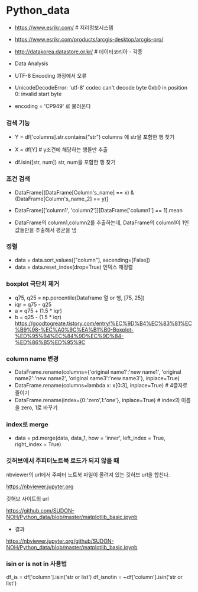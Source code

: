 # Python_data
- https://www.esrikr.com/  # 지리정보시스템
- https://www.esrikr.com/products/arcgis-desktop/arcgis-pro/
- http://datakorea.datastore.or.kr/ # 데이터코리아 - 각종 
- Data Analysis

- UTF-8 Encoding 과정에서 오류
- UnicodeDecodeError: 'utf-8' codec can't decode byte 0xb0 in position 0: invalid start byte

- encoding = 'CP949' 로 불러온다


### 검색 기능
- Y = df['columns].str.contains("str") columns 에 str을 포함한 행 찾기
- X = df[Y]           # y조건에 해당하는 행들만 추출

- df.isin([str, num]) str, num을 포함한 행 찾기


### 조건 검색

- DataFrame[(DataFrame[Column's_name] == x) & (DataFrame[Column's_name_2] == y)]

- DataFrame[['column1', 'column2']][DataFrame['column1'] == 1].mean
- DataFrame의 column1,column2를 추출하는데, DataFrame의 column1이 1인 값들만을 추출해서 평균을 냄



### 정렬
- data = data.sort_values(["column"], ascending=[False])
- data = data.reset_index(drop=True) 인덱스 재정렬



### boxplot 극단치 제거

- q75, q25 = np.percentile(Dataframe 열 or 행, [75, 25])
- iqr = q75 - q25
- a = q75 + (1.5 * iqr)
- b = q25 - (1.5 * iqr)  
https://goodtogreate.tistory.com/entry/%EC%9D%B4%EC%83%81%EC%B9%98-%EC%A0%9C%EA%B1%B0-Boxplot-%ED%95%B4%EC%84%9D%EC%9D%84-%ED%86%B5%ED%95%9C

### column name 변경
- DataFrame.rename(columns={'original name1':'new name1', 'original name2':'new name2', 'original name3':'new name3'}, inplace=True)
- DataFrame.rename(columns=lambda x: x[0:3], inplace=True) # 4글자로 줄이기
- DataFrame.rename(index={0:'zero',1:'one'}, inplace=True) # index의 이름을 zero, 1로 바꾸기


### index로 merge
- data = pd.merge(data, data_1, how = 'inner', left_index = True, right_index = True)


### 깃허브에서 주피터노트북 로드가 되지 않을 때
nbviewer의 url에서 주피터 노트북 파일이 올려져 있는 깃허브 url을 합친다.

https://nbviewer.jupyter.org

깃허브 사이트의 url

https://github.com/SUDON-NOH/Python_data/blob/master/matplotlib_basic.ipynb

- 결과

https://nbviewer.jupyter.org/github/SUDON-NOH/Python_data/blob/master/matplotlib_basic.ipynb

### isin or is not in 사용법

df_is = df['column'].isin('str or list')
df_isnotin = ~df['column'].isin('str or list')

